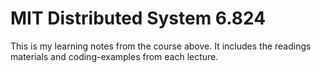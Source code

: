 # MIT Distributed System 6.824

This is my learning notes from the course above. It includes the readings materials and coding-examples from each lecture.
